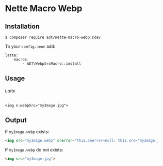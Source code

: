 Nette Macro Webp
=========

Installation
---------

`$ composer require adt/nette-macro-webp:@dev`

To your `config.neon` add:

```neon
latte:
	macros:
		- ADT\WebpSrcMacro::install
```

Usage
---------

###### Latte

```latte
<img n:webpSrc="myImage.jpg">
```

Output
---------

If `myImage.webp` exists:

```html
<img src="myImage.webp" onerror="this.onerror=null; this.src='myImage.jpg'">
```

If `myImage.webp` do not exists:

```html
<img src="myImage.jpg">
```

